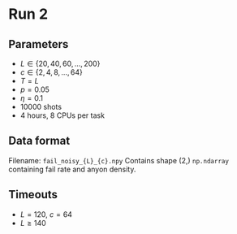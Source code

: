# Run 2

## Parameters

* $L\in\{20,40,60,\dotsc,200\}$
* $c\in\{2,4,8,\dotsc,64\}$
* $T=L$
* $p=0.05$
* $\eta=0.1$
* $10000$ shots
* 4 hours, 8 CPUs per task

## Data format

Filename: `fail_noisy_{L}_{c}.npy`
Contains shape $(2,)$ `np.ndarray` containing fail rate and anyon density.

## Timeouts

* $L=120$, $c=64$
* $L\geq140$
